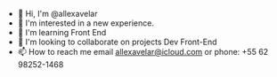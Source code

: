 - 👋 Hi, I'm @allexavelar
- 👀 I'm interested in a new experience.
- 🌱 I'm learning Front End
- 💞️ I'm looking to collaborate on projects Dev Front-End
- 📫 How to reach me email allexavelar@icloud.com or phone: +55 62 98252-1468
<!---
allexavelar/allexavelar is a ✨ special ✨ repository because its `README.md` (this file) appears on your GitHub profile.
You can click the Preview link to take a look at your changes.
--->
